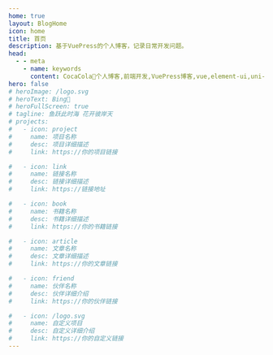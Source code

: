 ```yaml
---
home: true
layout: BlogHome
icon: home
title: 首页
description: 基于VuePress的个人博客，记录日常开发问题。
head:
  - - meta
    - name: keywords
      content: CocaCola🥤个人博客,前端开发,VuePress博客,vue,element-ui,uni-app,vscode,javascript,css,css3,html5
hero: false
# heroImage: /logo.svg
# heroText: Bing🐣
# heroFullScreen: true
# tagline: 鱼跃此时海 花开彼岸天
# projects:
#   - icon: project
#     name: 项目名称
#     desc: 项目详细描述
#     link: https://你的项目链接

#   - icon: link
#     name: 链接名称
#     desc: 链接详细描述
#     link: https://链接地址

#   - icon: book
#     name: 书籍名称
#     desc: 书籍详细描述
#     link: https://你的书籍链接

#   - icon: article
#     name: 文章名称
#     desc: 文章详细描述
#     link: https://你的文章链接

#   - icon: friend
#     name: 伙伴名称
#     desc: 伙伴详细介绍
#     link: https://你的伙伴链接

#   - icon: /logo.svg
#     name: 自定义项目
#     desc: 自定义详细介绍
#     link: https://你的自定义链接
---
```

